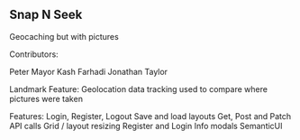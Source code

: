 ## Snap N Seek

Geocaching but with pictures
 

Contributors: 

Peter Mayor
Kash Farhadi
Jonathan Taylor

Landmark Feature:
 Geolocation data tracking used to compare where pictures were taken

Features:
Login, Register, Logout
Save and load layouts
Get, Post and Patch API calls
Grid / layout resizing
Register and Login
Info modals
SemanticUI

